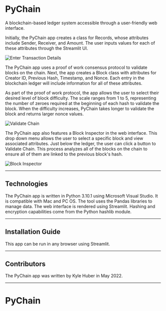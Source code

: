 # PyChain

A blockchain-based ledger system accessible through a user-friendly web interface.

Initially, the PyChain app creates a class for Records, whose attributes include Sender, Receiver, and Amount. The user inputs values for each of these attributes through the Streamlit UI. 

![Enter Transaction Details](https://user-images.githubusercontent.com/69730757/166513349-2aa3f010-1258-4446-860b-78cd47e0aebb.png)

The PyChain app uses a proof of work consensus protocol to validate blocks on the chain. Next, the app creates a Block class with attributes for Creator ID, Previous Hash, Timestamp, and Nonce. Each entry in the blockchain ledger will include information for all of these attributes.

As part of the proof of work protocol, the app allows the user to select their desired level of block difficulty. The scale ranges from 1 to 5, representing the number of zeroes required at the beginning of each hash to validate the block. When the difficulty increases, PyChain takes longer to validate the block and returns larger nonce values.

![Validate Chain](https://user-images.githubusercontent.com/69730757/167019128-f3616088-029a-464c-9ee2-f594d1b38cec.png)

The PyChain app also features a Block Inspector in the web interface. This drop down menu allows the user to select a specific block and view associated attributes. Just below the ledger, the user can click a button to Validate Chain. This process analyzes all of the blocks on the chain to ensure all of them are linked to the previous block's hash.

![Block Inspector](https://user-images.githubusercontent.com/69730757/166514023-1af1398a-7017-425b-8535-a3c1375fb6ac.png)

---

## Technologies

The PyChain app is written in Python 3.10.1 using Microsoft Visual Studio. It is compatible with Mac and PC OS.
The tool uses the Pandas libraries to manage data.
The web interface is rendered using Streamlit.
Hashing and encryption capabilities come from the Python hashlib module.

---

## Installation Guide

This app can be run in any browser using Streamlit.

---

## Contributors

The PyChain app was written by Kyle Huber in May 2022.

---

# PyChain
